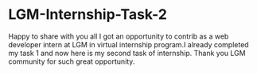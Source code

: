 # LGM-Internship-Task-2
Happy to share with you all I got an opportunity to contrib as a web developer intern at LGM in virtual internship program.I already completed my task 1  and now here is my second task of internship. Thank you LGM community for such great opportunity.
